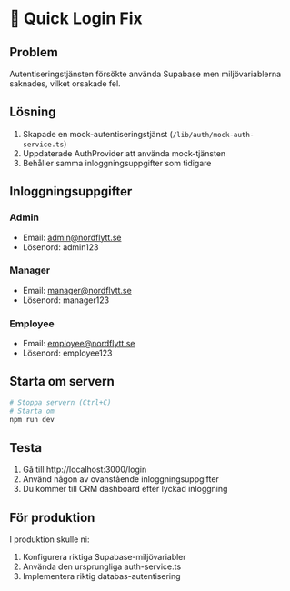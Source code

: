 # 🔧 Quick Login Fix

## Problem
Autentiseringstjänsten försökte använda Supabase men miljövariablerna saknades, vilket orsakade fel.

## Lösning
1. Skapade en mock-autentiseringstjänst (`/lib/auth/mock-auth-service.ts`)
2. Uppdaterade AuthProvider att använda mock-tjänsten
3. Behåller samma inloggningsuppgifter som tidigare

## Inloggningsuppgifter

### Admin
- Email: admin@nordflytt.se
- Lösenord: admin123

### Manager
- Email: manager@nordflytt.se
- Lösenord: manager123

### Employee
- Email: employee@nordflytt.se
- Lösenord: employee123

## Starta om servern
```bash
# Stoppa servern (Ctrl+C)
# Starta om
npm run dev
```

## Testa
1. Gå till http://localhost:3000/login
2. Använd någon av ovanstående inloggningsuppgifter
3. Du kommer till CRM dashboard efter lyckad inloggning

## För produktion
I produktion skulle ni:
1. Konfigurera riktiga Supabase-miljövariabler
2. Använda den ursprungliga auth-service.ts
3. Implementera riktig databas-autentisering